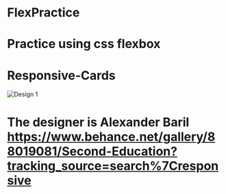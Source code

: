 # FlexPractice

# Practice using css flexbox

# Responsive-Cards

![Design 1](img5.jpg)

# The designer is Alexander Baril https://www.behance.net/gallery/88019081/Second-Education?tracking_source=search%7Cresponsive
